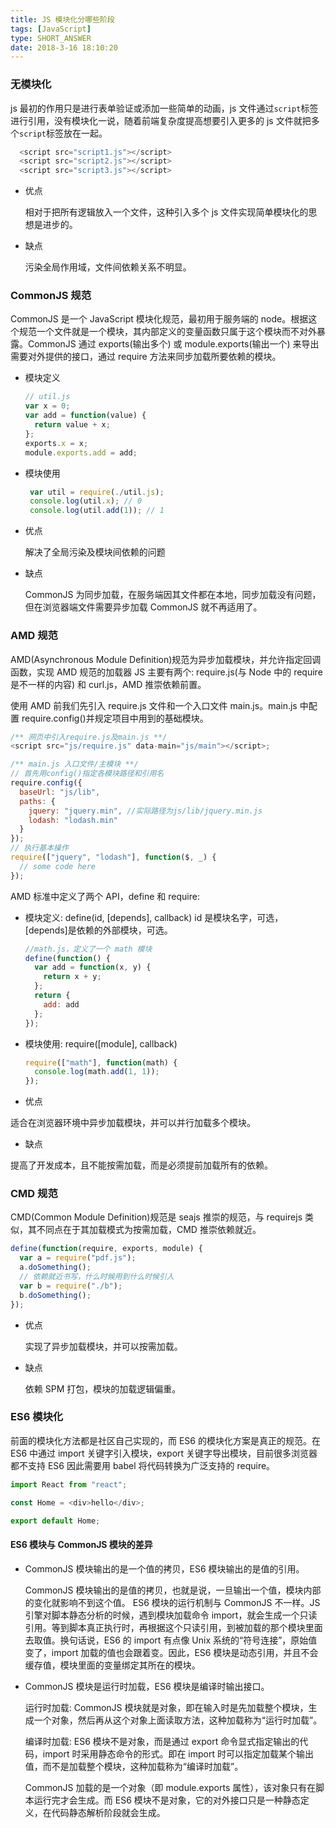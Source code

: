 ```yaml
---
title: JS 模块化分哪些阶段
tags: [JavaScript]
type: SHORT_ANSWER
date: 2018-3-16 18:10:20
---
```


### 无模块化

js 最初的作用只是进行表单验证或添加一些简单的动画，js 文件通过`script`标签进行引用，没有模块化一说，随着前端复杂度提高想要引入更多的 js 文件就把多个`script`标签放在一起。

```js
  <script src="script1.js"></script>
  <script src="script2.js"></script>
  <script src="script3.js"></script>
```

- 优点

  相对于把所有逻辑放入一个文件，这种引入多个 js 文件实现简单模块化的思想是进步的。

- 缺点

  污染全局作用域，文件间依赖关系不明显。

### CommonJS 规范

CommonJS 是一个 JavaScript 模块化规范，最初用于服务端的 node。根据这个规范一个文件就是一个模块，其内部定义的变量函数只属于这个模块而不对外暴露。CommonJS 通过 exports(输出多个) 或 module.exports(输出一个) 来导出需要对外提供的接口，通过 require 方法来同步加载所要依赖的模块。

- 模块定义

  ```js
  // util.js
  var x = 0;
  var add = function(value) {
    return value + x;
  };
  exports.x = x;
  module.exports.add = add;
  ```

- 模块使用

  ```js
   var util = require(./util.js);
   console.log(util.x); // 0
   console.log(util.add(1)); // 1
  ```

- 优点

  解决了全局污染及模块间依赖的问题

- 缺点

  CommonJS 为同步加载，在服务端因其文件都在本地，同步加载没有问题，但在浏览器端文件需要异步加载 CommonJS 就不再适用了。

### AMD 规范

AMD(Asynchronous Module Definition)规范为异步加载模块，并允许指定回调函数，实现 AMD 规范的加载器 JS 主要有两个: require.js(与 Node 中的 require 是不一样的内容) 和 curl.js，AMD 推崇依赖前置。

使用 AMD 前我们先引入 require.js 文件和一个入口文件 main.js。main.js 中配置 require.config()并规定项目中用到的基础模块。

```js
/** 网页中引入require.js及main.js **/
<script src="js/require.js" data-main="js/main"></script>;

/** main.js 入口文件/主模块 **/
// 首先用config()指定各模块路径和引用名
require.config({
  baseUrl: "js/lib",
  paths: {
    jquery: "jquery.min", //实际路径为js/lib/jquery.min.js
    lodash: "lodash.min"
  }
});
// 执行基本操作
require(["jquery", "lodash"], function($, _) {
  // some code here
});
```

AMD 标准中定义了两个 API，define 和 require:

- 模块定义: define(id, [depends], callback)
  id 是模块名字，可选，[depends]是依赖的外部模块，可选。

  ```js
  //math.js，定义了一个 math 模块
  define(function() {
    var add = function(x, y) {
      return x + y;
    };
    return {
      add: add
    };
  });
  ```

- 模块使用: require([module], callback)

  ```js
  require(["math"], function(math) {
    console.log(math.add(1, 1));
  });
  ```

- 优点

适合在浏览器环境中异步加载模块，并可以并行加载多个模块。

- 缺点

提高了开发成本，且不能按需加载，而是必须提前加载所有的依赖。

### CMD 规范

CMD(Common Module Definition)规范是 seajs 推崇的规范，与 requirejs 类似，其不同点在于其加载模式为按需加载，CMD 推崇依赖就近。

```js
define(function(require, exports, module) {
  var a = require("pdf.js");
  a.doSomething();
  // 依赖就近书写，什么时候用到什么时候引入
  var b = require("./b");
  b.doSomething();
});
```

- 优点

  实现了异步加载模块，并可以按需加载。

- 缺点

  依赖 SPM 打包，模块的加载逻辑偏重。

### ES6 模块化

前面的模块化方法都是社区自己实现的，而 ES6 的模块化方案是真正的规范。在 ES6 中通过 import 关键字引入模块，export 关键字导出模块，目前很多浏览器都不支持 ES6 因此需要用 babel 将代码转换为广泛支持的 require。

```js
import React from "react";

const Home = <div>hello</div>;

export default Home;
```

#### ES6 模块与 CommonJS 模块的差异

- CommonJS 模块输出的是一个值的拷贝，ES6 模块输出的是值的引用。

  CommonJS 模块输出的是值的拷贝，也就是说，一旦输出一个值，模块内部的变化就影响不到这个值。
  ES6 模块的运行机制与 CommonJS 不一样。JS 引擎对脚本静态分析的时候，遇到模块加载命令 import，就会生成一个只读引用。等到脚本真正执行时，再根据这个只读引用，到被加载的那个模块里面去取值。换句话说，ES6 的 import 有点像 Unix 系统的“符号连接”，原始值变了，import 加载的值也会跟着变。因此，ES6 模块是动态引用，并且不会缓存值，模块里面的变量绑定其所在的模块。

- CommonJS 模块是运行时加载，ES6 模块是编译时输出接口。

  运行时加载: CommonJS 模块就是对象，即在输入时是先加载整个模块，生成一个对象，然后再从这个对象上面读取方法，这种加载称为“运行时加载”。

  编译时加载: ES6 模块不是对象，而是通过 export 命令显式指定输出的代码，import 时采用静态命令的形式。即在 import 时可以指定加载某个输出值，而不是加载整个模块，这种加载称为“编译时加载”。

  CommonJS 加载的是一个对象（即 module.exports 属性），该对象只有在脚本运行完才会生成。而 ES6 模块不是对象，它的对外接口只是一种静态定义，在代码静态解析阶段就会生成。
